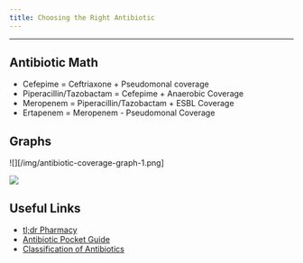```yaml
---
title: Choosing the Right Antibiotic
---
```

---

## Antibiotic Math

- Cefepime = Ceftriaxone + Pseudomonal coverage
- Piperacillin/Tazobactam = Cefepime + Anaerobic Coverage
- Meropenem = Piperacillin/Tazobactam + ESBL Coverage
- Ertapenem = Meropenem - Pseudomonal Coverage

## Graphs

![][/img/antibiotic-coverage-graph-1.png]

![](/img/antibiotic-coverage-graph-2.jpg)


## Useful Links

- [tl;dr Pharmacy](/pdfs/tldr_antibiotics_cheatsheet.pdf)
- [Antibiotic Pocket Guide](/static/pdfs/antibiotic-pocket-guide.pdf)
- [Classification of Antibiotics](/static/img/classification-of-antibiotics.png)

